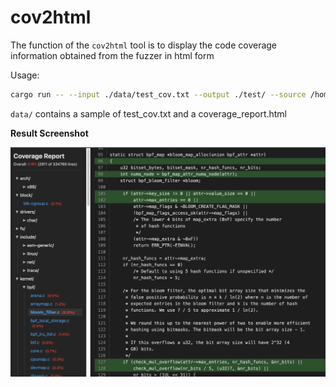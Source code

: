 # cov2html

The function of the `cov2html` tool is to display the code coverage information obtained from the fuzzer in html form

Usage:

```sh
cargo run -- --input ./data/test_cov.txt --output ./test/ --source /home/xxx/linux-6.13.8
```

`data/` contains a sample of test_cov.txt and a coverage_report.html

**Result Screenshot**

![screenshot](./data/image.png)


